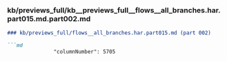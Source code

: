### kb/previews_full/kb__previews_full__flows__all_branches.har.part015.md.part002.md

```md
### kb/previews_full/flows__all_branches.har.part015.md (part 002)

```md
               "columnNumber": 5705
          
```

```

```
